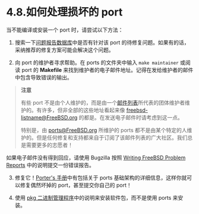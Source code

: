 # 4.8.如何处理损坏的 port

当不能编译或安装一个 port 时，请尝试以下方法：

1. 搜索一下[问题报告数据库](https://www.freebsd.org/support/)中是否有针对该 port 的待修复问题。如果有的话，采纳推荐的修复方案可能会解决这个问题。

2. 向 port 的维护者寻求帮助。在 ports 的文件夹中输入 `make maintainer` 或阅读 port 的 **Makefile** 来找到维护者的电子邮件地址。记得在发给维护者的邮件中包含导致错误的输出。

>**注意**
>
>有些 port 不是由个人维护的，而是由一个[邮件列表](https://docs.freebsd.org/en/articles/mailing-list-faq/)所代表的团体维护者维护的。有许多，但非全部的这些地址看起来像 [freebsd-listname@FreeBSD.org](freebsd-listname@FreeBSD.org) 的都是。在发送电子邮件时请考虑到这一点。
>
>特别是，由 [ports@FreeBSD.org](https://docs.freebsd.org/en/articles/problem-reports/) 所维护的 ports 都不是由某个特定的人维护的。但是任何修复和支持都来自于订阅了该邮件列表的广大社区。我们总是需要更多的志愿者！

如果电子邮件没有得到回应，请使用 Bugzilla 按照 [Writing FreeBSD Problem Reports](https://docs.freebsd.org/en/articles/problem-reports/) 中的说明提交一份错误报告。

3. 修复它！[Porter's 手册](https://docs.freebsd.org/en/books/porters-handbook/)中有包括关于 ports 基础架构的详细信息，这样你就可以修复偶然坏掉的 port，甚至提交你自己的 port！

4. 使用 [pkg 二进制管理程序](https://docs.freebsd.org/en/books/handbook/book/#pkgng-intro)中的说明来安装软件包，而不是使用 ports 来安装。

